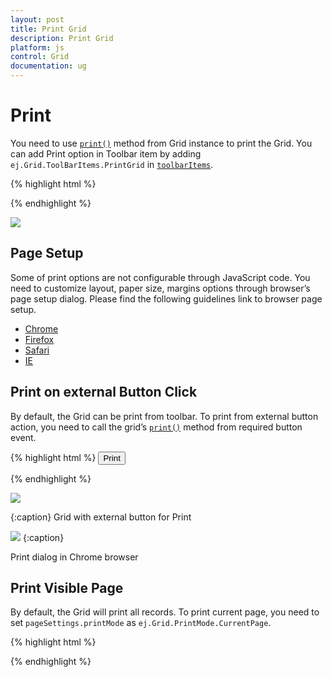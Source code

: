 ```yaml
---
layout: post
title: Print Grid
description: Print Grid
platform: js
control: Grid
documentation: ug
---
```

# Print

You need to use [`print()`](http://helpjs.syncfusion.com/js/api/ejgrid#methods:print) method from Grid instance to print the Grid. You can add Print option in Toolbar item by adding `ej.Grid.ToolBarItems.PrintGrid` in [`toolbarItems`](http://help.syncfusion.com/js/api/ejgrid#members:toolbarsettings-toolbaritems).

{% highlight html %}

<div id="Grid">
<script type="text/javascript">
  $("#Grid").ejGrid(
  // the datasource "window.gridData" is referred from jsondata.min.js
 	 dataSource: window.gridData,
  	toolbarSettings:{ showToolbar: true},
  	toolbarItems: [ej.Grid.ToolBarItems.PrintGrid],
  	allowPaging: true,
  	columns: 
  		[
  			{field: "OrderID",headerText: "Order ID",textAlign: ej.TextAlign.Right,width: 75},
  			{field: "CustomerID",headerText: "Customer ID",width: 90},
  			{field: "EmployeeID",headerText: "Employee ID",textAlign: ej.TextAlign.Right,width: 80},
  			{field: "Freight",headerText: "Freight",textAlign: ej.TextAlign.Right,width: 80},
  			{field: "ShipCity",headerText: "Ship City",width: 90}
  		]
	});
</script>
	
{% endhighlight %}

![](Print_images/Print_img1.png)


## Page Setup

Some of print options are not configurable through JavaScript code. You need to customize layout, paper size, margins options through browser’s page setup dialog. Please find the following guidelines link to browser page setup.

* [Chrome](https://support.google.com/chrome/answer/1379552?hl=en)
* [Firefox](https://support.mozilla.org/en-US/kb/how-print-web-pages-firefox)
* [Safari](http://www.maclife.com/article/howtos/how_optimize_your_print_settings)
* [IE](http://www.helpteaching.com/help/print/index.htm) 

## Print on external Button Click

By default, the Grid can be print from toolbar. To print from external button action, you need to call the grid’s [`print()`](http://help.syncfusion.com/js/api/ejgrid#methods:print) method from required button event.

{% highlight html %}
<button id="print">Print</button>

<div id="Grid"></div>

<script type="text/javascript">

$("#print").ejButton({

	showRoundedCorner: true,
	size: "mini",
	click: function () {
		$("#Grid").ejGrid("print");
	}

});

$("#Grid").ejGrid({

// the datasource "window.gridData" is referred from jsondata.min.js

	dataSource: window.gridData,
	allowPaging: true,
	enableHeaderHover: true,
	columns: [
				{field: "OrderID",headerText: "Order ID",textAlign: ej.TextAlign.Right,width: 75},
				{field: "CustomerID",headerText: "Customer ID",width: 90},
				{field: "EmployeeID",headerText: "Employee ID",textAlign: ej.TextAlign.Right,width: 80},
				{field: "Freight",headerText: "Freight",textAlign: ej.TextAlign.Right,width: 80},
				{field: "ShipCity",headerText: "Ship City",width: 90}
			]

		});

</script>



{% endhighlight %}

![](Print_images/Print_img2.png)

{:caption}
Grid with external button for Print

![](Print_images/Print_img3.png)
{:caption}

Print dialog in Chrome browser

## Print Visible Page

By default, the Grid will print all records. To print current page, you need to set `pageSettings.printMode` as `ej.Grid.PrintMode.CurrentPage`.

{% highlight  html %}

<div id="Grid"></div>
<script type="text/javascript">
$("#Grid").ejGrid({
	// the datasource "window.gridData" is referred from jsondata.min.js
	dataSource: window.gridData,
	allowPaging: true,
	pageSettings:{printMode:ej.Grid.PrintMode.CurrentPage},
	toolbarSettings: {showToolbar: true,toolbarItems: [ej.Grid.ToolBarItems.PrintGrid]},
	columns: 
	[
		{field: "OrderID",headerText: "Order ID",textAlign: ej.TextAlign.Right,width: 75}, 
		{field: "CustomerID",headerText: "Customer ID",width: 90}, 
		{field: "EmployeeID",headerText: "Employee ID",textAlign: ej.TextAlign.Right,width: 80}, 
		{field: "Freight",headerText: "Freight",textAlign: ej.TextAlign.Right,width: 80}, 
		{field: "ShipCity",headerText: "Ship City",width: 90}, 
		{field: "Verified",headerText: "Verified",width: 90}
	]
});
		</script>
		

{% endhighlight %}